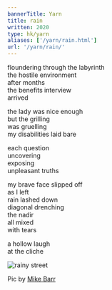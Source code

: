 ```yaml
---
bannerTitle: Yarn
title: rain
written: 2020
type: hk/yarn
aliases: ['/yarn/rain.html']
url: '/yarn/rain/'
---
```


floundering through the labyrinth  
the hostile environment  
after months  
the benefits interview  
arrived  


the lady was nice enough  
but the grilling  
was gruelling  
my disabilities laid bare  


each question  
uncovering  
exposing  
unpleasant truths  


my brave face slipped off  
as I left  
rain lashed down  
diagonal drenching  
the nadir  
all mixed  
with tears


a hollow laugh  
at the cliche  

![rainy street](/images/bucket/rain.jpg "rainy street")  

Pic by [Mike Barr](https://www.pinterest.co.uk/theartofbarr/)


